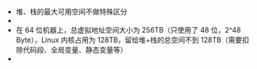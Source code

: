 - 堆、栈的最大可用空间不做特殊区分  
-  
- 在 64 位机器上，总虚拟地址空间大小为 256TB（只使用了 48 位，2^48 Byte），Linux 内核占用为 128TB，留给堆+栈的总空间不到 128TB（需要扣除代码段、全局变量、静态变量等）  
-  

